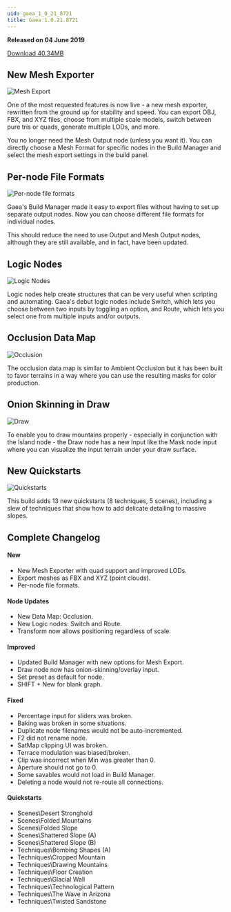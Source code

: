 ```yaml
---
uid: gaea_1_0_21_8721
title: Gaea 1.0.21.8721
---
```



**Released on 04 June 2019**

<a href="http://viridian.quadspinner.com/gaea/Gaea-1.0.21.exe">Download 40.34MB</a> <br>


<div class="release-note">

## New Mesh Exporter

![Mesh Export](http://cdn.quadspinner.com/gaea/changelog/1_0_21/mesh.jpg)

One of the most requested features is now live - a new mesh exporter, rewritten from the ground up for stability and speed. You can export OBJ, FBX, and XYZ files, choose from multiple scale models, switch between pure tris or quads, generate multiple LODs, and more.

You no longer need the Mesh Output node (unless you want it). You can directly choose a Mesh Format for specific nodes in the Build Manager and select the mesh export settings in the build panel.


## Per-node File Formats

![Per-node file formats](http://cdn.quadspinner.com/gaea/changelog/1_0_21/pernode.png)

Gaea's Build Manager made it easy to export files without having to set up separate output nodes. Now you can choose different file formats for individual nodes.

This should reduce the need to use Output and Mesh Output nodes, although they are still available, and in fact, have been updated.


## Logic Nodes

![Logic Nodes](http://cdn.quadspinner.com/gaea/changelog/1_0_21/logic.png)

Logic nodes help create structures that can be very useful when scripting and automating. Gaea's debut logic nodes include Switch, which lets you choose between two inputs by toggling an option, and Route, which lets you select one from multiple inputs and/or outputs.


## Occlusion Data Map

![Occlusion](http://cdn.quadspinner.com/gaea/changelog/1_0_21/occlusion.jpg)

The occlusion data map is similar to Ambient Occlusion but it has been built to favor terrains in a way where you can use the resulting masks for color production.


## Onion Skinning in Draw

![Draw](http://cdn.quadspinner.com/gaea/changelog/1_0_21/draw.png)

To enable you to draw mountains properly - especially in conjunction with the Island node - the Draw node has a new Input like the Mask node input where you can visualize the input terrain under your draw surface.


## New Quickstarts

![Quickstarts](http://cdn.quadspinner.com/gaea/changelog/1_0_21/quickstarts.jpg)

This build adds 13 new quickstarts (8 techniques, 5 scenes), including a slew of techniques that show how to add delicate detailing to massive slopes.


## Complete Changelog

#### New
- New Mesh Exporter with quad support and improved LODs.
- Export meshes as FBX and XYZ (point clouds).
- Per-node file formats.

#### Node Updates
- New Data Map: Occlusion.
- New Logic nodes: Switch and Route.
- Transform now allows positioning regardless of scale.

#### Improved
- Updated Build Manager with new options for Mesh Export.
- Draw node now has onion-skinning/overlay input.
- Set preset as default for node.
- SHIFT + New for blank graph.

#### Fixed
- Percentage input for sliders was broken.
- Baking was broken in some situations.
- Duplicate node filenames would not be auto-incremented.
- F2 did not rename node.
- SatMap clipping UI was broken.
- Terrace modulation was biased/broken.
- Clip was incorrect when Min was greater than 0.
- Aperture should not go to 0.
- Some savables would not load in Build Manager.
- Deleting a node would not re-route all connections.

#### Quickstarts
- Scenes\Desert Stronghold
- Scenes\Folded Mountains
- Scenes\Folded Slope
- Scenes\Shattered Slope (A)
- Scenes\Shattered Slope (B)
- Techniques\Bombing Shapes (A)
- Techniques\Cropped Mountain
- Techniques\Drawing Mountains
- Techniques\Floor Creation
- Techniques\Glacial Wall
- Techniques\Technological Pattern
- Techniques\The Wave in Arizona
- Techniques\Twisted Sandstone
</div>
